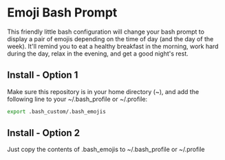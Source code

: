 # Emoji Bash Prompt

This friendly little bash configuration will change your bash prompt to display a pair of emojis depending on the time of day
(and the day of the week). It'll remind you to eat a healthy breakfast in the morning, work hard during the day, relax
in the evening, and get a good night's rest.

## Install - Option 1

Make sure this repository is in your home directory (~), and add the following line to your ~/.bash_profile or
~/.profile:

```bash
export .bash_custom/.bash_emojis
```

## Install - Option 2

Just copy the contents of .bash\_emojis to ~/.bash\_profile or ~/.profile


